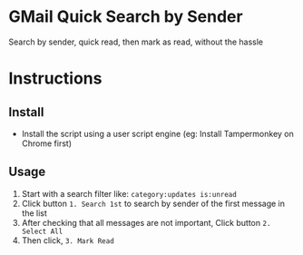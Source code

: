 # GMail Quick Search by Sender
Search by sender, quick read, then mark as read, without the hassle

# Instructions
## Install
- Install the script using a user script engine (eg: Install Tampermonkey on Chrome first)

## Usage
1. Start with a search filter like: `category:updates is:unread`
1. Click button `1. Search 1st` to search by sender of the first message in the list
1. After checking that all messages are not important, Click button `2. Select All`
1. Then click, `3. Mark Read`




